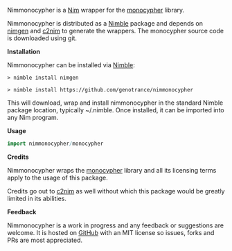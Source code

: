 Nimmonocypher is a [Nim](https://nim-lang.org/) wrapper for the [monocypher](https://github.com/LoupVaillant/Monocypher) library.

Nimmonocypher is distributed as a [Nimble](https://github.com/nim-lang/nimble) package and depends on [nimgen](https://github.com/genotrance/nimgen) and [c2nim](https://github.com/nim-lang/c2nim/) to generate the wrappers. The monocypher source code is downloaded using git.

__Installation__

Nimmonocypher can be installed via [Nimble](https://github.com/nim-lang/nimble):

```
> nimble install nimgen

> nimble install https://github.com/genotrance/nimmonocypher
```

This will download, wrap and install nimmonocypher in the standard Nimble package location, typically ~/.nimble. Once installed, it can be imported into any Nim program.

__Usage__

```nim
import nimmonocypher/monocypher


```

__Credits__

Nimmonocypher wraps the [monocypher](https://github.com/LoupVaillant/Monocypher/blob/master/LICENCE.md) library and all its licensing terms apply to the usage of this package.

Credits go out to [c2nim](https://github.com/nim-lang/c2nim/) as well without which this package would be greatly limited in its abilities.

__Feedback__

Nimmonocypher is a work in progress and any feedback or suggestions are welcome. It is hosted on [GitHub](https://github.com/genotrance/nimmonocypher) with an MIT license so issues, forks and PRs are most appreciated.
